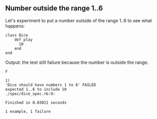 ## Number outside the range 1..6

Let's experiment to put a number outside of the range 1..6 to see what happens:

	class Dice
		def play
		  10
		end
	end

Output: the test still failure because the number is outside the range.

	F

	1)
	'Dice should have numbers 1 to 6' FAILED
	expected 1..6 to include 10
	./spec/dice_spec.rb:9:

	Finished in 0.03021 seconds

	1 example, 1 failure
